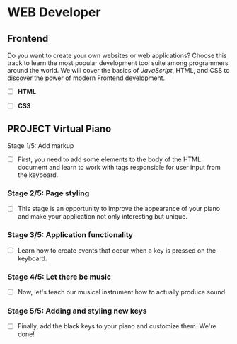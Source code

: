 # WEB Developer

## Frontend

Do you want to create your own websites or web applications? Choose this track to learn the most popular development tool suite among programmers around the world. We will cover the basics of *JavaScript*, HTML, and CSS to discover the power of modern Frontend development.

- [ ] **HTML**

- [ ] **CSS**

## PROJECT Virtual Piano

Stage 1/5: Add markup 

- [ ] First, you need to add some elements to the body of the HTML document and learn to work with tags responsible for user input from the keyboard.


### Stage 2/5: Page styling 

- [ ] This stage is an opportunity to improve the appearance of your piano and make your application not only interesting but unique.


### Stage 3/5: Application functionality

- [ ] Learn how to create events that occur when a key is pressed on the keyboard.


### Stage 4/5: Let there be music 

- [ ] Now, let's teach our musical instrument how to actually produce sound.


### Stage 5/5: Adding and styling new keys

- [ ] Finally, add the black keys to your piano and customize them. We're done!
